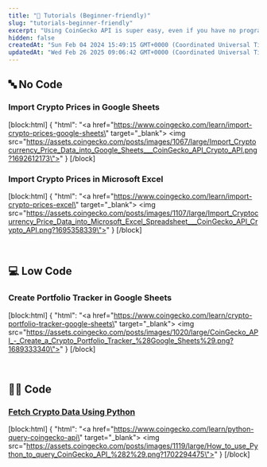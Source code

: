 ```yaml
---
title: "👶 Tutorials (Beginner-friendly)"
slug: "tutorials-beginner-friendly"
excerpt: "Using CoinGecko API is super easy, even if you have no programming experience!"
hidden: false
createdAt: "Sun Feb 04 2024 15:49:15 GMT+0000 (Coordinated Universal Time)"
updatedAt: "Wed Feb 26 2025 09:06:42 GMT+0000 (Coordinated Universal Time)"
---
```

## 🔤 No Code

### Import Crypto Prices in Google Sheets

[block:html]
{
  "html": "<a href=\"https://www.coingecko.com/learn/import-crypto-prices-google-sheets\" target=\"_blank\"> <img src=\"https://assets.coingecko.com/posts/images/1067/large/Import_Cryptocurrency_Price_Data_into_Google_Sheets___CoinGecko_API_Crypto_API.png?1692612173\"></a>"
}
[/block]


### Import Crypto Prices in Microsoft Excel

[block:html]
{
  "html": "<a href=\"https://www.coingecko.com/learn/import-crypto-prices-excel\" target=\"_blank\"> <img src=\"https://assets.coingecko.com/posts/images/1107/large/Import_Cryptocurrency_Price_Data_into_Microsoft_Excel_Spreadsheet___CoinGecko_API_Crypto_API.png?1695358339\"></a>"
}
[/block]


<br />

## 💻 Low Code

### Create Portfolio Tracker in Google Sheets

[block:html]
{
  "html": "<a href=\"https://www.coingecko.com/learn/crypto-portfolio-tracker-google-sheets\" target=\"_blank\"> <img src=\"https://assets.coingecko.com/posts/images/1020/large/CoinGecko_API_-_Create_a_Crypto_Portfolio_Tracker_%28Google_Sheets%29.png?1689333340\"></a>"
}
[/block]


<br />

## 👨‍💻 Code

### [Fetch Crypto Data Using Python](https://www.coingecko.com/learn/python-query-coingecko-api)

[block:html]
{
  "html": "<a href=\"https://www.coingecko.com/learn/python-query-coingecko-api\" target=\"_blank\"> <img src=\"https://assets.coingecko.com/posts/images/1119/large/How_to_use_Python_to_query_CoinGecko_API_%282%29.png?1702294475\"></a>"
}
[/block]
